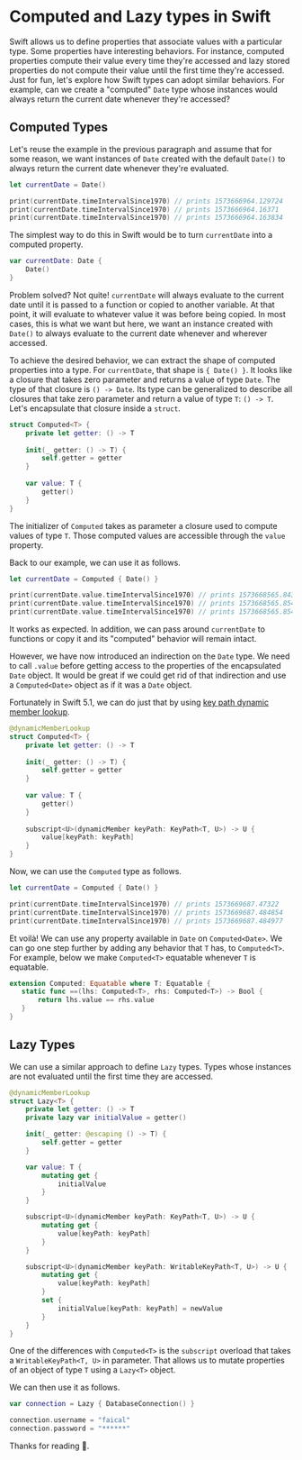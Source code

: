 # Computed and Lazy types in Swift

Swift allows us to define properties that associate values with a particular type. Some properties have interesting behaviors. For instance, computed properties compute their value every time they're accessed and lazy stored properties do not compute their value until the first time they're accessed. Just for fun, let's explore how Swift types can adopt similar behaviors. For example, can we create a "computed" `Date` type whose instances would always return the current date whenever they're accessed?

## Computed Types

Let's reuse the example in the previous paragraph and assume that for some reason, we want instances of `Date` created with the default `Date()` to always return the current date whenever they're evaluated.

```swift
let currentDate = Date()

print(currentDate.timeIntervalSince1970) // prints 1573666964.129724
print(currentDate.timeIntervalSince1970) // prints 1573666964.16371
print(currentDate.timeIntervalSince1970) // prints 1573666964.163834
```

The simplest way to do this in Swift would be to turn `currentDate` into a computed property.

```swift
var currentDate: Date {
    Date()
}
```

Problem solved? Not quite! `currentDate` will always evaluate to the current date until it is passed to a function or copied to another variable. At that point, it will evaluate to whatever value it was before being copied. In most cases, this is what we want but here, we want an instance created with `Date()` to always evaluate to the current date whenever and wherever accessed.

To achieve the desired behavior, we can extract the shape of computed properties into a type. For `currentDate`, that shape is `{ Date() }`. It looks like a closure that takes zero parameter and returns a value of type `Date`. The type of that closure is `() -> Date`. Its type can be generalized to describe all closures that take zero parameter and return a value of type `T`: `() -> T`. Let's encapsulate that closure inside a `struct`.

```swift
struct Computed<T> {
    private let getter: () -> T
    
    init(_ getter: () -> T) {
        self.getter = getter
    }
    
    var value: T {
        getter()
    }
}
```

The initializer of `Computed` takes as parameter a closure used to compute values of type `T`. Those computed values are accessible through the `value` property.

Back to our example, we can use it as follows.

```swift
let currentDate = Computed { Date() }

print(currentDate.value.timeIntervalSince1970) // prints 1573668565.843086
print(currentDate.value.timeIntervalSince1970) // prints 1573668565.854287
print(currentDate.value.timeIntervalSince1970) // prints 1573668565.854409
```

It works as expected. In addition, we can pass around `currentDate` to functions or copy it and its "computed" behavior will remain intact.

However, we have now introduced an indirection on the `Date` type. We need to call `.value` before getting access to the properties of the encapsulated `Date` object. It would be great if we could get rid of that indirection and use a `Computed<Date>` object as if it was a `Date` object.

Fortunately in Swift 5.1, we can do just that by using [key path dynamic member lookup](https://github.com/apple/swift-evolution/blob/master/proposals/0252-keypath-dynamic-member-lookup.md).

```swift
@dynamicMemberLookup
struct Computed<T> {
    private let getter: () -> T
    
    init(_ getter: () -> T) {
        self.getter = getter
    }
    
    var value: T {
        getter()
    }
    
    subscript<U>(dynamicMember keyPath: KeyPath<T, U>) -> U {
        value[keyPath: keyPath]
    }
}
```

Now, we can use the `Computed` type as follows.

```swift
let currentDate = Computed { Date() }

print(currentDate.timeIntervalSince1970) // prints 1573669687.47322
print(currentDate.timeIntervalSince1970) // prints 1573669687.484854
print(currentDate.timeIntervalSince1970) // prints 1573669687.484977
```

Et voilà! We can use any property available in `Date` on `Computed<Date>`. We can go one step further by adding any behavior that `T` has, to `Computed<T>`. For example, below we make `Computed<T>` equatable whenever `T` is equatable.
 
 ```swift
extension Computed: Equatable where T: Equatable {
    static func ==(lhs: Computed<T>, rhs: Computed<T>) -> Bool {
        return lhs.value == rhs.value
    }
}
 ```
 
## Lazy Types

We can use a similar approach to define `Lazy` types. Types whose instances are not evaluated until the first time they are accessed.

```swift
@dynamicMemberLookup
struct Lazy<T> {
    private let getter: () -> T
    private lazy var initialValue = getter()

    init(_ getter: @escaping () -> T) {
        self.getter = getter
    }

    var value: T {
        mutating get {
            initialValue
        }
    }

    subscript<U>(dynamicMember keyPath: KeyPath<T, U>) -> U {
        mutating get {
            value[keyPath: keyPath]
        }
    }

    subscript<U>(dynamicMember keyPath: WritableKeyPath<T, U>) -> U {
        mutating get {
            value[keyPath: keyPath]
        }
        set {
            initialValue[keyPath: keyPath] = newValue
        }
    }
}
```

One of the differences with `Computed<T>` is the `subscript` overload that takes a `WritableKeyPath<T, U>` in parameter. That allows us to mutate properties of an object of type `T` using a `Lazy<T>` object.

We can then use it as follows.

```swift
var connection = Lazy { DatabaseConnection() }

connection.username = "faical"
connection.password = "******"
```


Thanks for reading 👋.

